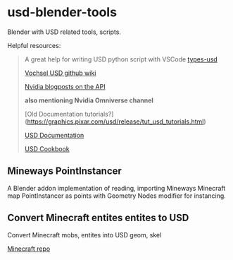 # usd-blender-tools
Blender with USD related tools, scripts.

Helpful resources:

> A great help for writing USD python script with VSCode
> [types-usd](https://pypi.org/project/types-usd)
> 
> [Vochsel USD github wiki](https://github.com/Vochsel/vochsel_wiki/blob/master/usd.md)
> 
> [Nvidia blogposts on the API](https://developer.nvidia.com/usd/tutorials)
> 
> **also mentioning Nvidia Omniverse channel**
>
> [Old Documentation tutorials?] (https://graphics.pixar.com/usd/release/tut_usd_tutorials.html)
> 
> [USD Documentation](https://openusd.org/release/api/index.html)
> 
> [USD Cookbook](https://github.com/ColinKennedy/USD-Cookbook)
>

## Mineways PointInstancer
A Blender addon implementation of reading, importing Mineways Minecraft map PointInstancer as points with Geometry Nodes modifier for instancing.

## Convert Minecraft entites entites to USD

Convert Minecraft mobs, entites into USD geom, skel

[Minecraft repo](https://github.com/Mojang/bedrock-samples)
